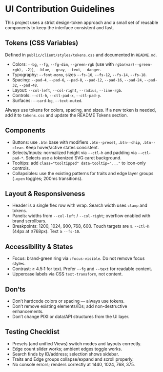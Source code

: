 # UI Contribution Guidelines

This project uses a strict design-token approach and a small set of reusable components to keep the interface consistent and fast.

## Tokens (CSS Variables)
Defined in `public/client/styles/tokens.css` and documented in `README.md`.
- Colors: `--bg`, `--fg`, `--fg-dim`, `--green-rgb` (use with `rgba(var(--green-rgb), .2)`), `--blue`, `--gray`, `--text`, `--danger`.
- Typography: `--font-mono`, sizes `--fs-10`, `--fs-12`, `--fs-14`, `--fs-18`.
- Spacing: `--pad-4`, `--pad-6`, `--pad-8`, `--pad-12`, `--pad-16`, `--pad-24`, `--pad-32`, `--pad-48`.
- Layout: `--col-left`, `--col-right`, `--radius`, `--line-rgb`.
- Controls: `--ctl-h`, `--ctl-pad-x`, `--ctl-pad-y`.
- Surfaces: `--card-bg`, `--text-muted`.

Always use tokens for colors, spacing, and sizes. If a new token is needed, add it to `tokens.css` and update the README Tokens section.

## Components
- Buttons: use `.btn` base with modifiers `.btn--preset`, `.btn--chip`, `.btn--clear`. Keep hover/active states consistent.
- Selects/Inputs: normalized height via `--ctl-h` and padding via `--ctl-pad-*`. Selects use a tokenized SVG caret background.
- Tooltips: add `class="tooltipped" data-tooltip="..."` to icon-only controls.
- Collapsibles: use the existing patterns for traits and edge layer groups (`.open` toggles; 200ms transitions).

## Layout & Responsiveness
- Header is a single flex row with wrap. Search width uses `clamp` and tokens.
- Panels: widths from `--col-left` / `--col-right`; overflow enabled with brand scrollbars.
- Breakpoints: 1200, 1024, 900, 768, 600. Touch targets are ≥ `--ctl-h` (44px at ≤768px). Text ≥ `--fs-10`.

## Accessibility & States
- Focus: brand-green ring via `:focus-visible`. Do not remove focus styles.
- Contrast: ≥ 4.5:1 for text. Prefer `--fg` and `--text` for readable content.
- Uppercase labels via CSS `text-transform`, not content.

## Don’ts
- Don’t hardcode colors or spacing — always use tokens.
- Don’t remove existing elements/IDs; add non-destructive enhancements.
- Don’t change PIXI or data/API structures from the UI layer.

## Testing Checklist
- Presets (and unified Views) switch modes and layouts correctly.
- Edge count slider works; ambient edges toggle works.
- Search finds by ID/address; selection shows sidebar.
- Traits and Edge groups collapse/expand and scroll properly.
- No console errors; renders correctly at 1440, 1024, 768, 375.
